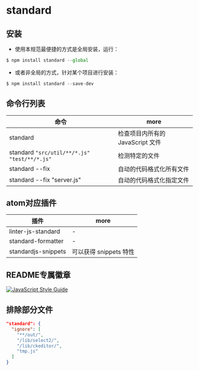 # standard

## 安装

- 使用本规范最便捷的方式是全局安装，运行：

```javascript
$ npm install standard --global
```

- 或者非全局的方式，针对某个项目进行安装：

```javascript
$ npm install standard --save-dev
```

## 命令行列表

命令                                           | more
-------------------------------------------- | ----------------------
standard                                     | 检查项目内所有的 JavaScript 文件
standard `"src/util/**/*.js" "test/**/*.js"` | 检测特定的文件
standard --fix                               | 自动的代码格式化所有文件
standard --fix "server.js"                   | 自动的代码格式化指定文件

## atom对应插件

插件                  | more
------------------- | ----------------
linter-js-standard  | -
standard-formatter  | -
standardjs-snippets | 可以获得 snippets 特性

## README专属徽章

[![JavaScript Style Guide](https://img.shields.io/badge/code_style-standard-brightgreen.svg)](https://standardjs.com)

## 排除部分文件

```json
"standard": {
  "ignore": [
    "**/out/",
    "/lib/select2/",
    "/lib/ckeditor/",
    "tmp.js"
  ]
}
```
